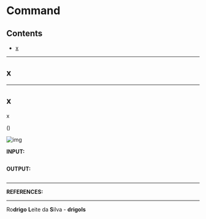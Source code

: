 # Command

## Contents

 - [x](#intro)

---

<div id="intro"></div>

## x

>







---

<div id=""></div>

## x

x


()

![img](images/)  

**INPUT:**  
```sql

```

**OUTPUT:**  
```sql

```

---

**REFERENCES:**  
[]()  

---

Ro**drigo** **L**eite da **S**ilva - **drigols**

